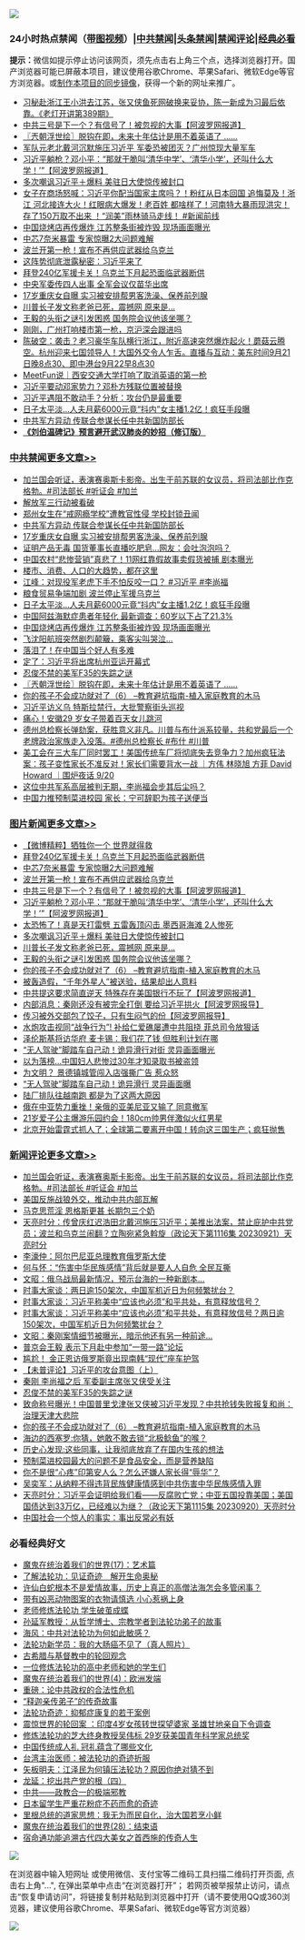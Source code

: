 ![](https://raw.githubusercontent.com/jsvpn/jsproxy/dev/64photo/fqnews-qr.jpg)

<div id="tt">
<h3>24小时热点禁闻（<a href="https://391091.xyz" target="_blank">带图视频</a>）|<a href="#%E4%B8%AD%E5%85%B1%E7%A6%81%E9%97%BB%E6%9B%B4%E5%A4%9A%E6%96%87%E7%AB%A0">中共禁闻</a>|<a href="#%E5%9B%BE%E7%89%87%E6%96%B0%E9%97%BB%E6%9B%B4%E5%A4%9A%E6%96%87%E7%AB%A0">头条禁闻</a>|<a href="#%E6%96%B0%E9%97%BB%E8%AF%84%E8%AE%BA%E6%9B%B4%E5%A4%9A%E6%96%87%E7%AB%A0">禁闻评论|<a href="#%E5%BF%85%E7%9C%8B%E7%BB%8F%E5%85%B8%E5%A5%BD%E6%96%87">经典必看</a></h3>
<div><b>提示：</b>微信如提示停止访问该网页，须先点击右上角三个点，选择浏览器打开。国产浏览器可能已屏蔽本项目，建议使用谷歌Chrome、苹果Safari、微软Edge等官方浏览器。或<a href="%E5%88%B6%E4%BD%9Cgit%E7%A6%81%E9%97%BB%E9%95%9C%E5%83%8F.md">制作本项目的同步镜像</a>，获得一个新的网址来推广。</div>
<ul>

<li><a href="/sohnews/20230921/1936736.md">习秘赴浙江王小洪去江苏，张又侠鱼死网破换来妥协，陈一新成为习最后依靠。《老灯开讲第389期》</a></li>
<li><a href="/topimagenews/20230921/1936825.md">中共三号是下一个？有信号了！被忽视的大事【阿波罗网报道】</a></li>
<li><a href="/cbnews/20230921/1936681.md">〖兲朝浮世绘〗脱钩在即，未来十年估计是用不着英语了 ……</a></li>
<li><a href="/baitai/20230921/1936827.md">军队元老北戴河沉默施压习近平 军委恐被团灭？广州惊现大量军车</a></li>
<li><a href="/topimagenews/20230921/1936796.md">习近平躺枪？邓小平：“那就干脆叫‘清华中学’、‘清华小学’，还叫什么大学！’”【阿波罗网报道】</a></li>
<li><a href="/topimagenews/20230921/1936709.md">多次嘲讽习近平＋爆料 美驻日大使惊传被封口</a></li>
<li><a href="/sohnews/20230922/1936977.md">女子在商场怒喊：习近平你配当国家主席吗？！粉红从日本回国 追悔莫及！浙江 河北接连大火！红眼病大爆发！老百姓 都啥样了！河南特大暴雨现洪灾！存了150万取不出来 ！“润美”雨林骑马走线！ #新闻前线</a></li>
<li><a href="/cbnews/20230921/1936770.md">中国烧烤店再传爆炸 江苏整条街被炸毁 现场画面曝光</a></li>
<li><a href="/topimagenews/20230921/1936836.md">中芯7奈米暴雷 专家惊曝2大问题难解</a></li>
<li><a href="/topimagenews/20230921/1936829.md">波兰开第一枪！宣布不再供应武器给乌克兰</a></li>
<li><a href="/ccpdope/20230921/1936856.md">这阵势彻底泄露秘密：习近平来了</a></li>
<li><a href="/topimagenews/20230921/1936843.md">拜登240亿军援卡关！乌克兰下月起恐面临武器断供</a></li>
<li><a href="/ccpdope/20230921/1936879.md">中央军委传四人出事 全军会议仅苗华出席</a></li>
<li><a href="/cbnews/20230921/1936883.md">17岁重庆女自曝 实习被安排帮男客洗澡、保养前列腺</a></li>
<li><a href="/topimagenews/20230921/1936708.md">川普长子发文称老爸已死，震撼网 原来是…</a></li>
<li><a href="/topimagenews/20230921/1936693.md">王毅的头衔之谜引发困惑 国务院会议他该坐哪？</a></li>
<li><a href="/finance/20230921/1936763.md">刚刚，广州打响楼市第一枪，京沪深会跟进吗</a></li>
<li><a href="/sohnews/20230922/1936993.md">陈破空：袭击？老习豪华车队横行浙江，附近高速突然爆炸起火！蘑菇云腾空。杭州迎来七国领导人！大国外交令人乍舌。直播与互动：美东时间9月21日晚8点30、即中港台9月22早8点30</a></li>
<li><a href="/baitai/20230921/1936811.md">MeetFun说｜西安交通大学打响了取消英语的第一枪</a></li>
<li><a href="/ccpdope/20230921/1936890.md">习近平要动邓家势力？邓朴方残联位置被替换</a></li>
<li><a href="/baitai/20230921/1936844.md">习近平遇阻不敢动手？分析：攻台仍是最重要</a></li>
<li><a href="/cbnews/20230921/1936786.md">日子太平淡…人夫月薪6000元竟“抖内”女主播1.2亿！疯狂手段曝</a></li>
<li><a href="/cbnews/20230922/1937006.md">中共军方异动 传联合参谋长任中共新国防部长</a></li>
<li><b><a href="/comments/20200207/1272816.md" target="_blank">《刘伯温碑记》预言避开武汉肺炎的妙招（修订版）</a></b></li>
</ul>
</div>

<div class="catlist">
<h3><a href="/cbnews/" target="_blank">中共禁闻</a><span><a href="/cbnews/" target="_blank" rel="nofollow">更多文章>></a></span></h3>
<ul>
<li><a href="/comments/20230922/1937098.md" target="_blank">加兰国会听证，表演赛奥斯卡影帝。出生于前苏联的女议员，将司法部比作克格勃。#司法部长 #听证会 #加兰</a></li>
<li><a href="/cbnews/20230922/1937044.md" target="_blank">解放军三行动被看破</a></li>
<li><a href="/cbnews/20230922/1937043.md" target="_blank">郑州女生在“戒网瘾学校”遭教官性侵 学校封锁丑闻</a></li>
<li><a href="/cbnews/20230922/1937006.md" target="_blank">中共军方异动 传联合参谋长任中共新国防部长</a></li>
<li><a href="/cbnews/20230921/1936883.md" target="_blank">17岁重庆女自曝 实习被安排帮男客洗澡、保养前列腺</a></li>
<li><a href="/cbnews/20230921/1936882.md" target="_blank">证明产品无毒 国货董事长直播吃肥皂…网友：会吐泡泡吗？</a></li>
<li><a href="/cbnews/20230921/1936871.md" target="_blank">中国农村“悲惨营销”真悲了！11网红靠假故事卖假货被捕 剧本曝光</a></li>
<li><a href="/cbnews/20230921/1936860.md" target="_blank">楼市、消费、人口的大趋势，都在这里</a></li>
<li><a href="/cbnews/20230921/1936859.md" target="_blank">江峰：对现役军老虎下手不怕反咬一口？ #习近平 #李尚福</a></li>
<li><a href="/cbnews/20230921/1936855.md" target="_blank">粮食贸易争端加剧 波兰停止军援乌克兰</a></li>
<li><a href="/cbnews/20230921/1936786.md" target="_blank">日子太平淡…人夫月薪6000元竟“抖内”女主播1.2亿！疯狂手段曝</a></li>
<li><a href="/cbnews/20230921/1936785.md" target="_blank">中国阿兹海默症患者年轻化 最新调查：60岁以下占了21.3%</a></li>
<li><a href="/cbnews/20230921/1936770.md" target="_blank">中国烧烤店再传爆炸 江苏整条街被炸毁 现场画面曝光</a></li>
<li><a href="/cbnews/20230921/1936762.md" target="_blank">飞沈阳航班突然剧烈颠簸，乘客尖叫哭泣…</a></li>
<li><a href="/cbnews/20230921/1936720.md" target="_blank">落泪了！在中国当个好人有多难</a></li>
<li><a href="/cbnews/20230921/1936710.md" target="_blank">定了：习近平将出席杭州亚运开幕式</a></li>
<li><a href="/comments/20230921/1936695.md" target="_blank">忍俊不禁的美军F35的失踪之谜</a></li>
<li><a href="/cbnews/20230921/1936681.md" target="_blank">〖兲朝浮世绘〗脱钩在即，未来十年估计是用不着英语了 ……</a></li>
<li><a href="/comments/20230921/1905929.md" target="_blank">你的孩子不会成功就对了（6） &#8211;教育避坑指南-植入家庭教育的木马</a></li>
<li><a href="/cbnews/20230921/1936673.md" target="_blank">习近平访义乌 特斯拉禁行，大批警察街头巡视</a></li>
<li><a href="/cbnews/20230921/1936611.md" target="_blank">痛心！安徽29 岁女子带着百天女儿跳河</a></li>
<li><a href="/comments/20230921/1936584.md" target="_blank">德州总检察长弹劾案，获胜意义非凡。川普与布什派系较量，共和党最后一个老牌政治家族走入没落。#德州总检察长 #布什 #川普</a></li>
<li><a href="/comments/20230921/1936553.md" target="_blank">美工会在三大车厂同时罢工！美国传统车厂将彻底失去竞争力？加州疯狂法案：孩子变性家长不准反对！家长们需要背水一战 ｜方伟 林晓旭 方菲 David Howard ｜围炉夜话 9/20</a></li>
<li><a href="/cbnews/20230921/1936534.md" target="_blank">这位中共军系高层被判无期，李尚福会步其后尘吗？</a></li>
<li><a href="/cbnews/20230921/1936451.md" target="_blank">中国力推预制菜进校园 家长：宁可辞职为孩子送便当</a></li>

</ul>
</div>
<div class="catlist">
<h3><a href="/topimagenews/" target="_blank">图片新闻</a><span><a href="/topimagenews/" target="_blank" rel="nofollow">更多文章>></a></span></h3>
<ul>
<li><a href="/topimagenews/20230922/1937103.md" target="_blank">【微博精粹】牺牲你一个 世界就得救</a></li>
<li><a href="/topimagenews/20230921/1936843.md" target="_blank">拜登240亿军援卡关！乌克兰下月起恐面临武器断供</a></li>
<li><a href="/topimagenews/20230921/1936836.md" target="_blank">中芯7奈米暴雷 专家惊曝2大问题难解</a></li>
<li><a href="/topimagenews/20230921/1936829.md" target="_blank">波兰开第一枪！宣布不再供应武器给乌克兰</a></li>
<li><a href="/topimagenews/20230921/1936825.md" target="_blank">中共三号是下一个？有信号了！被忽视的大事【阿波罗网报道】</a></li>
<li><a href="/topimagenews/20230921/1936796.md" target="_blank">习近平躺枪？邓小平：“那就干脆叫‘清华中学’、‘清华小学’，还叫什么大学！’”【阿波罗网报道】</a></li>
<li><a href="/topimagenews/20230921/1936761.md" target="_blank">太恐怖了！真是天打雷劈 五雷轰顶闪击 墨西哥海滩 2人惨死</a></li>
<li><a href="/topimagenews/20230921/1936709.md" target="_blank">多次嘲讽习近平＋爆料 美驻日大使惊传被封口</a></li>
<li><a href="/topimagenews/20230921/1936708.md" target="_blank">川普长子发文称老爸已死，震撼网 原来是…</a></li>
<li><a href="/topimagenews/20230921/1936693.md" target="_blank">王毅的头衔之谜引发困惑 国务院会议他该坐哪？</a></li>
<li><a href="/comments/20230921/1905929.md" target="_blank">你的孩子不会成功就对了（6） &#8211;教育避坑指南-植入家庭教育的木马</a></li>
<li><a href="/topimagenews/20230921/1936593.md" target="_blank">被轰造假，“千年外星人”被送验，结果却出人意料</a></li>
<li><a href="/topimagenews/20230921/1936562.md" target="_blank">中共提这要求简直逆天 特殊存在美国银行不玩了【阿波罗网报道】</a></li>
<li><a href="/topimagenews/20230921/1936505.md" target="_blank">内部消息：秦刚还没有被完全打倒 要给习近平拱火【阿波罗网报导】</a></li>
<li><a href="/topimagenews/20230921/1936504.md" target="_blank">传习被外交部包了饺子，只有生闷气的份【阿波罗网报导】</a></li>
<li><a href="/topimagenews/20230921/1936468.md" target="_blank">水炮攻击视同“战争行为”! 补给仁爱礁屡遭中共阻挠 菲总司令放狠话</a></li>
<li><a href="/topimagenews/20230921/1936467.md" target="_blank">泽伦斯基将访华府 麦卡锡：我们花了钱 但胜利计划在哪</a></li>
<li><a href="/topimagenews/20230921/1936466.md" target="_blank">“无人驾驶”脚踏车自己动！诡异滑行对街 灵异画面曝光</a></li>
<li><a href="/topimagenews/20230920/1936423.md" target="_blank">以为落榜…中国妇人悲惨过30年才知录取书被盗领</a></li>
<li><a href="/topimagenews/20230920/1936422.md" target="_blank">为文明？ 景德镇城管闯入店强撕广告 惹众怒</a></li>
<li><a href="/topimagenews/20230920/1936411.md" target="_blank">“无人驾驶”脚踏车自己动！诡异滑行 灵异画面曝</a></li>
<li><a href="/topimagenews/20230920/1936393.md" target="_blank">陆厂排队往越南跑 都是为了这两大原因</a></li>
<li><a href="/topimagenews/20230920/1936392.md" target="_blank">俄在中亚势力重挫！亲俄的亚美尼亚又输了 同意撤军</a></li>
<li><a href="/topimagenews/20230920/1936391.md" target="_blank">21岁爱子公主爆游乐园约会！180cm帅男伴激似火红男星</a></li>
<li><a href="/topimagenews/20230920/1936326.md" target="_blank">北京开始雷霆式抓人了；全球第二要离开中国！转向这三国生产；疯狂抛售</a></li>

</ul>
</div>
<div class="catlist">
<h3><a href="/comments/" target="_blank">新闻评论</a><span><a href="/comments/" target="_blank" rel="nofollow">更多文章>></a></span></h3>
<ul>
<li><a href="/comments/20230922/1937098.md" target="_blank">加兰国会听证，表演赛奥斯卡影帝。出生于前苏联的女议员，将司法部比作克格勃。#司法部长 #听证会 #加兰</a></li>
<li><a href="/comments/20230922/1937092.md" target="_blank">美国反施战狼外交，推动中共内部瓦解</a></li>
<li><a href="/comments/20230922/1937091.md" target="_blank">马克思荒淫 恩格斯更甚 长期包三个奶</a></li>
<li><a href="/comments/20230922/1937083.md" target="_blank">天亮时分：传曾庆红迟浩田北戴河施压习近平；美推出法案，禁止庇护中共党员；波兰和乌克兰闹翻？立陶宛紧急斡旋（政论天下第1116集 20230921）天亮时分</a></li>
<li><a href="/comments/20230922/1937055.md" target="_blank">李濠仲：阿尔巴尼亚总理教育俄罗斯大使</a></li>
<li><a href="/comments/20230922/1937054.md" target="_blank">何与怀：“伤害中华民族感情”背后就是要人人自危 全民互撕</a></li>
<li><a href="/comments/20230922/1937004.md" target="_blank">文昭：俄乌战局最新情况，预示台海的一种新剧本&#8230;</a></li>
<li><a href="/comments/20230922/1936920.md" target="_blank">时事大家谈：两日逾150架次，中国军机近日为何频繁扰台？</a></li>
<li><a href="/comments/20230922/1936919.md" target="_blank">时事大家谈：习近平称美中“应该也必须”和平共处，有意释放信号？</a></li>
<li><a href="/comments/20230921/1936889.md" target="_blank">时事大家谈：习近平称美中“应该也必须”和平共处，有意释放信号？两日逾150架次，中国军机近日为何频繁扰台？</a></li>
<li><a href="/comments/20230921/1936870.md" target="_blank">文昭：秦刚案情细节被曝光，暗示他还有另一种前途&#8230;</a></li>
<li><a href="/comments/20230921/1936869.md" target="_blank">普京会王毅 表示下月赴中参加“一带一路”论坛</a></li>
<li><a href="/comments/20230921/1936868.md" target="_blank">尴尬！ 金正恩访俄罗斯竟出现南韩“现代”座车护驾</a></li>
<li><a href="/comments/20230921/1936864.md" target="_blank">【未普评论】习近平的攻台意图（上）</a></li>
<li><a href="/comments/20230921/1936838.md" target="_blank">秦刚 李尚福之后 军委副主席张又侠受关注</a></li>
<li><a href="/comments/20230921/1936695.md" target="_blank">忍俊不禁的美军F35的失踪之谜</a></li>
<li><a href="/comments/20230921/1936688.md" target="_blank">致命称号曝光！中国普里戈津张又侠被习近平发现？中共抢钱失败报复和尚：治理天津大悲院</a></li>
<li><a href="/comments/20230921/1905929.md" target="_blank">你的孩子不会成功就对了（6） &#8211;教育避坑指南-植入家庭教育的木马</a></li>
<li><a href="/comments/20230921/1936658.md" target="_blank">海边的西塞罗:你猜，她敢不敢去锁“北极鲶鱼”的喉？</a></li>
<li><a href="/comments/20230921/1936657.md" target="_blank">历史心发现:这些同事，让我彻底放弃了在国内生孩的想法</a></li>
<li><a href="/comments/20230921/1936656.md" target="_blank">预制菜进校园最大的问题不是食品安全，而是营养缺陷</a></li>
<li><a href="/comments/20230921/1936655.md" target="_blank">你不是很“心疼”印第安人么？怎么还嫌人家长得“辱华”？</a></li>
<li><a href="/comments/20230921/1936646.md" target="_blank">吴奕军：从纳粹不得违背民族健康情感到中共伤害中华民族感情入罪</a></li>
<li><a href="/comments/20230921/1936645.md" target="_blank">天亮时分：习近平会证明给我们看——反腐败亡党；中亚五国投靠美国；美国国债达到33万亿，已经难以为继？（政论天下第1115集 20230920）天亮时分</a></li>
<li><a href="/comments/20230921/1936625.md" target="_blank">中国社会一个惊人的事实：事出反常必有妖</a></li>

</ul>
</div>

<div class="catlist">
<h3>必看经典好文</h3>
<ul>
<li><a href="/topimagenews/20180620/960677.md" target="_blank">魔鬼在统治着我们的世界(17)：艺术篇</a></li>
<li><a href="/comments/20200307/1289968.md" target="_blank">了解法轮功：见证奇迹　解开生命奥秘</a></li>
<li><a href="/cnnews/20180504/937198.md" target="_blank">许仙白蛇根本不是爱情故事，历史上真正的高僧法海怎会多管闲事？</a></li>
<li><a href="/lifebaike/20180811/984246.md" target="_blank">带有凶恶动物图案的衣物请慎选 小心惹祸上身</a></li>
<li><a href="/cbnews/20211114/1652214.md" target="_blank">老师修炼法轮功 学生破茧成蝶</a></li>
<li><a href="/comments/20210629/1576797.md" target="_blank">孙延军教授：从哲学博士、宗教学者到法轮功弟子的故事</a></li>
<li><a href="/comments/20191218/1228234.md" target="_blank">海风：中共对法轮功为何如此敏感？</a></li>
<li><a href="/comments/20210905/1619324.md" target="_blank">法轮功新学员：我的大肠癌不见了（真人照片）</a></li>
<li><a href="/comments/20220503/1727847.md" target="_blank">古希腊与基督教中的轮回观念</a></li>
<li><a href="/cbnews/20200702/1354550.md" target="_blank">一位修炼法轮功的高中老师和她的学生们</a></li>
<li><a href="/topimagenews/20180522/946266.md" target="_blank">魔鬼在统治着我们的世界(4)：欧洲发端</a></li>
<li><a href="/comments/20200705/783271.md" target="_blank">重磅：论中共政权的合法性危机</a></li>
<li><a href="/tculture/20121214/86862.md" target="_blank">“释迦亲传弟子”的传奇故事</a></li>
<li><a href="/cbnews/20220708/1755180.md" target="_blank">法轮功奇迹：抑郁症康复的若干案例</a></li>
<li><a href="/comments/20210307/1499941.md" target="_blank">震惊世界的轮回案 ：印度4岁女孩转世探望婆家 圣雄甘地亲自下令调查</a></li>
<li><a href="/comments/20190517/1129285.md" target="_blank">修炼法轮功的芝大终身教授吴伟标 29岁获美国青年科学家总统奖</a></li>
<li><a href="/bannedvideo/20211002/1631942.md" target="_blank">中国传统成人礼 冠礼蕴含了哪些文化</a></li>
<li><a href="/comments/20200801/1373219.md" target="_blank">台湾主治医师：被法轮功的奇迹折服</a></li>
<li><a href="/comments/20220531/1739728.md" target="_blank">矢板明夫：江泽民为何镇压法轮功？原因你绝对猜不到</a></li>
<li><a href="/comments/20200930/1405812.md" target="_blank">龙延：挖出共产党的根（四）</a></li>
<li><a href="/comments/20220331/1712636.md" target="_blank">中共——政教合一的极端邪教</a></li>
<li><a href="/comments/20210324/1511732.md" target="_blank">日本留学生严重花粉症不药而愈的奇迹</a></li>
<li><a href="/tculture/20171201/863884.md" target="_blank">里根总统的道家思想：我无为而民自化，治大国若烹小鲜</a></li>
<li><a href="/comments/20181228/1054609.md" target="_blank">魔鬼在统治着我们的世界(28)：结束语</a></li>
<li><a href="/comments/20220105/1674810.md" target="_blank">宿命通功能追溯古代四大美女之首西施的传奇人生</a></li>

</ul>
</div>

![](https://raw.githubusercontent.com/jsvpn/jsproxy/dev/64photo/fqnews-qr.jpg)

在浏览器中输入短网址 或使用微信、支付宝等二维码工具扫描二维码打开页面, 点击右上角"...", 在弹出菜单中点击“在浏览器打开”； 若网页被举报禁止访问，请点击“恢复申请访问”，将链接复制并粘贴到浏览器中打开（请不要使用QQ或360浏览器，建议使用谷歌Chrome、苹果Safari、微软Edge等官方浏览器）

![](https://raw.githubusercontent.com/jsvpn/jsproxy/dev/64photo/wx.jpg)